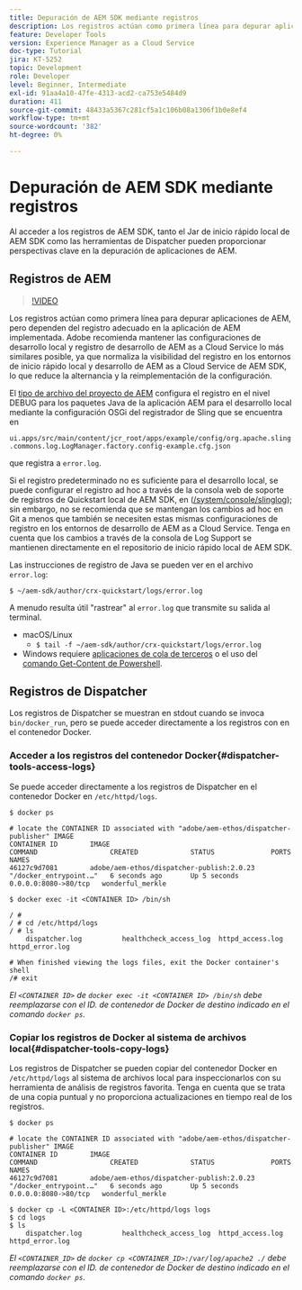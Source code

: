 ```yaml
---
title: Depuración de AEM SDK mediante registros
description: Los registros actúan como primera línea para depurar aplicaciones de AEM, pero dependen del registro adecuado en la aplicación de AEM implementada.
feature: Developer Tools
version: Experience Manager as a Cloud Service
doc-type: Tutorial
jira: KT-5252
topic: Development
role: Developer
level: Beginner, Intermediate
exl-id: 91aa4a10-47fe-4313-acd2-ca753e5484d9
duration: 411
source-git-commit: 48433a5367c281cf5a1c106b08a1306f1b0e8ef4
workflow-type: tm+mt
source-wordcount: '382'
ht-degree: 0%

---
```


# Depuración de AEM SDK mediante registros

Al acceder a los registros de AEM SDK, tanto el Jar de inicio rápido local de AEM SDK como las herramientas de Dispatcher pueden proporcionar perspectivas clave en la depuración de aplicaciones de AEM.

## Registros de AEM

>[!VIDEO](https://video.tv.adobe.com/v/34334?quality=12&learn=on)

Los registros actúan como primera línea para depurar aplicaciones de AEM, pero dependen del registro adecuado en la aplicación de AEM implementada. Adobe recomienda mantener las configuraciones de desarrollo local y registro de desarrollo de AEM as a Cloud Service lo más similares posible, ya que normaliza la visibilidad del registro en los entornos de inicio rápido local y desarrollo de AEM as a Cloud Service de AEM SDK, lo que reduce la alternancia y la reimplementación de la configuración.

El [tipo de archivo del proyecto de AEM](https://github.com/adobe/aem-project-archetype) configura el registro en el nivel DEBUG para los paquetes Java de la aplicación AEM para el desarrollo local mediante la configuración OSGi del registrador de Sling que se encuentra en

`ui.apps/src/main/content/jcr_root/apps/example/config/org.apache.sling.commons.log.LogManager.factory.config-example.cfg.json`

que registra a `error.log`.

Si el registro predeterminado no es suficiente para el desarrollo local, se puede configurar el registro ad hoc a través de la consola web de soporte de registros de Quickstart local de AEM SDK, en ([/system/console/slinglog](http://localhost:4502/system/console/slinglog)); sin embargo, no se recomienda que se mantengan los cambios ad hoc en Git a menos que también se necesiten estas mismas configuraciones de registro en los entornos de desarrollo de AEM as a Cloud Service. Tenga en cuenta que los cambios a través de la consola de Log Support se mantienen directamente en el repositorio de inicio rápido local de AEM SDK.

Las instrucciones de registro de Java se pueden ver en el archivo `error.log`:

```
$ ~/aem-sdk/author/crx-quickstart/logs/error.log
```

A menudo resulta útil &quot;rastrear&quot; al `error.log` que transmite su salida al terminal.

+ macOS/Linux
   + `$ tail -f ~/aem-sdk/author/crx-quickstart/logs/error.log`
+ Windows requiere [aplicaciones de cola de terceros](https://stackoverflow.com/questions/187587/a-windows-equivalent-of-the-unix-tail-command) o el uso del [comando Get-Content de Powershell](https://stackoverflow.com/a/46444596/133936).

## Registros de Dispatcher

Los registros de Dispatcher se muestran en stdout cuando se invoca `bin/docker_run`, pero se puede acceder directamente a los registros con en el contenedor Docker.

### Acceder a los registros del contenedor Docker{#dispatcher-tools-access-logs}

Se puede acceder directamente a los registros de Dispatcher en el contenedor Docker en `/etc/httpd/logs`.

```shell
$ docker ps

# locate the CONTAINER ID associated with "adobe/aem-ethos/dispatcher-publisher" IMAGE
CONTAINER ID        IMAGE                                       COMMAND                  CREATED             STATUS              PORTS                  NAMES
46127c9d7081        adobe/aem-ethos/dispatcher-publish:2.0.23   "/docker_entrypoint.…"   6 seconds ago       Up 5 seconds        0.0.0.0:8080->80/tcp   wonderful_merkle

$ docker exec -it <CONTAINER ID> /bin/sh

/ # 
/ # cd /etc/httpd/logs
/ # ls
    dispatcher.log          healthcheck_access_log  httpd_access.log        httpd_error.log

# When finished viewing the logs files, exit the Docker container's shell
/# exit
```

_El `<CONTAINER ID>` de `docker exec -it <CONTAINER ID> /bin/sh` debe reemplazarse con el ID. de contenedor de Docker de destino indicado en el comando `docker ps`._


### Copiar los registros de Docker al sistema de archivos local{#dispatcher-tools-copy-logs}

Los registros de Dispatcher se pueden copiar del contenedor Docker en `/etc/httpd/logs` al sistema de archivos local para inspeccionarlos con su herramienta de análisis de registros favorita. Tenga en cuenta que se trata de una copia puntual y no proporciona actualizaciones en tiempo real de los registros.

```shell
$ docker ps

# locate the CONTAINER ID associated with "adobe/aem-ethos/dispatcher-publisher" IMAGE
CONTAINER ID        IMAGE                                       COMMAND                  CREATED             STATUS              PORTS                  NAMES
46127c9d7081        adobe/aem-ethos/dispatcher-publish:2.0.23   "/docker_entrypoint.…"   6 seconds ago       Up 5 seconds        0.0.0.0:8080->80/tcp   wonderful_merkle

$ docker cp -L <CONTAINER ID>:/etc/httpd/logs logs 
$ cd logs
$ ls
    dispatcher.log          healthcheck_access_log  httpd_access.log        httpd_error.log
```

_El `<CONTAINER_ID>` de `docker cp <CONTAINER_ID>:/var/log/apache2 ./` debe reemplazarse con el ID. de contenedor de Docker de destino indicado en el comando `docker ps`._
